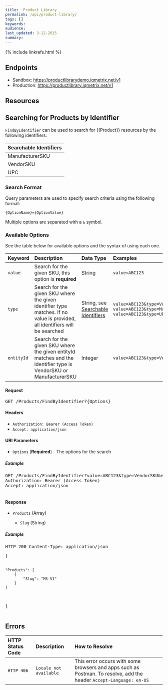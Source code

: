 ```yaml
---
title:  Product Library
permalink: /api/product-library/
tags: []
keywords: 
audience: 
last_updated: 3-12-2015
summary: 
---
```

{% include linkrefs.html %}



## Endpoints

* Sandbox: <a href="https://productlibrarydemo.iqmetrix.net/v1">https://productlibrarydemo.iqmetrix.net/v1</a>
* Production: <a href="https://productlibrary.iqmetrix.net/v1">https://productlibrary.iqmetrix.net/v1</a>

## Resources








<h2 id='searching-for-products-by-identifier' class='clickable-header top-level-header'>Searching for Products by Identifier</h2>

`FindByIdentifier` can be used to search for {{Product}} resources by the following identifiers:
 
| Searchable Identifiers |
|:-----------------------|
| ManufacturerSKU |
| VendorSKU |
| UPC |
 
<h3>Search Format</h3>
 
Query parameters are used to specify search criteria using the following format:
 
    {OptionName}={OptionValue}
 
Multiple options are separated with a `&` symbol.
 
<h3>Available Options</h3>
 
See the table below for available options and the syntax of using each one. 
 
| Keyword | Description | Data Type | Examples |
|:--------|:------------|:----------|:---------|
| `value` | Search for the given SKU, this option is **required** | String | `value=ABC123`|
| `type` | Search for the given SKU where the given identifier type matches. If no value is provided, all identifiers will be searched | String, see [Searchable Identifiers](#searchable-identifiers) |  `value=ABC123&type=VendorSKU` <br/> `value=ABC123&type=ManufacturerSKU` <br/> `value=ABC123&type=UPC`|
| `entityId` | Search for the given SKU where the given entityId matches and the identifier type is VendorSKU or ManufacturerSKU | Integer | `value=ABC123&type=VendorSKU&entityId=4` | 


<h4>Request</h4>

<pre>
GET /Products/FindByIdentifier?{Options}
</pre>

#### Headers


* `Authorization: Bearer (Access Token)`
* `Accept: application/json`



#### URI Parameters


* `Options` (**Required**)  - The options for the search 



<h5>Example</h5>

<pre>
GET /Products/FindByIdentifier?value=ABC123&type=VendorSKU&entityId=4
Authorization: Bearer (Access Token)
Accept: application/json

</pre>

#### Response


<ul><li><code>Products</code> (Array) </li><ul><li><code>Slug</code> (String) </li></ul></ul>

<h5>Example</h5>

<pre>
HTTP 200 Content-Type: application/json
</pre><pre>{
    "Products": [
        {
            "Slug": "M3-V1"
        }
    ]
}</pre>

## Errors

| HTTP Status Code | Description | How to Resolve |
|:-----------------|:------------|:---------------|
| `HTTP 406` | `Locale not available` | This error occurs with some browsers and apps such as Postman. To resolve, add the header `Accept-Language: en-US` |
